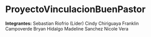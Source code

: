 # ProyectoVinculacionBuenPastor
**Integrantes:**
Sebastian Riofrio (Líder)
Cindy Chiriguaya
Franklin Campoverde
Bryan Hidalgo
Madeline Sanchez
Nicole Vera
